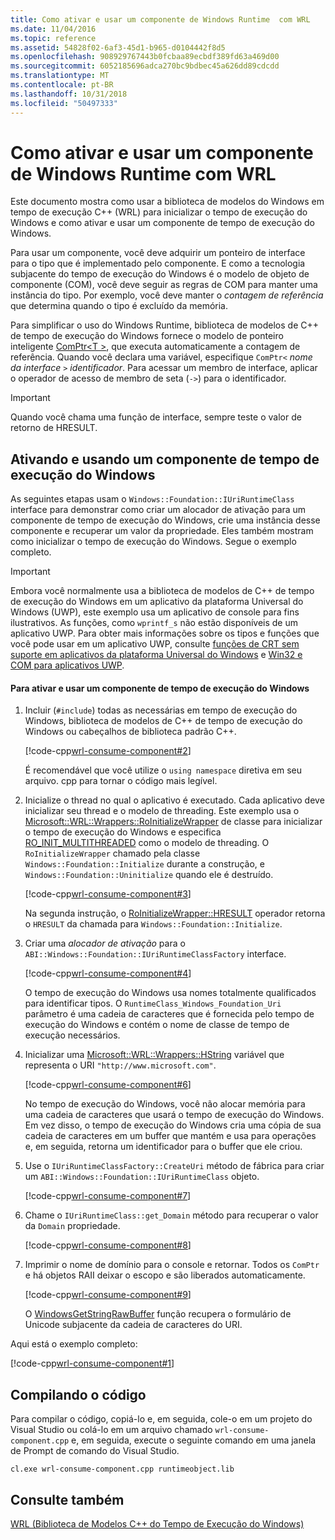 ```yaml
---
title: Como ativar e usar um componente de Windows Runtime  com WRL
ms.date: 11/04/2016
ms.topic: reference
ms.assetid: 54828f02-6af3-45d1-b965-d0104442f8d5
ms.openlocfilehash: 908929767443b0fcbaa89ecbdf389fd63a469d00
ms.sourcegitcommit: 6052185696adca270bc9bdbec45a626dd89cdcdd
ms.translationtype: MT
ms.contentlocale: pt-BR
ms.lasthandoff: 10/31/2018
ms.locfileid: "50497333"
---
```

# <a name="how-to-activate-and-use-a-windows-runtime-component-using-wrl"></a>Como ativar e usar um componente de Windows Runtime  com WRL

Este documento mostra como usar a biblioteca de modelos do Windows em tempo de execução C++ (WRL) para inicializar o tempo de execução do Windows e como ativar e usar um componente de tempo de execução do Windows.

Para usar um componente, você deve adquirir um ponteiro de interface para o tipo que é implementado pelo componente. E como a tecnologia subjacente do tempo de execução do Windows é o modelo de objeto de componente (COM), você deve seguir as regras de COM para manter uma instância do tipo. Por exemplo, você deve manter o *contagem de referência* que determina quando o tipo é excluído da memória.

Para simplificar o uso do Windows Runtime, biblioteca de modelos de C++ de tempo de execução do Windows fornece o modelo de ponteiro inteligente [ComPtr\<T >](../windows/comptr-class.md), que executa automaticamente a contagem de referência. Quando você declara uma variável, especifique `ComPtr<` *nome da interface* `>` *identificador*. Para acessar um membro de interface, aplicar o operador de acesso de membro de seta (`->`) para o identificador.

> [!IMPORTANT]
> Quando você chama uma função de interface, sempre teste o valor de retorno de HRESULT.

## <a name="activating-and-using-a-windows-runtime-component"></a>Ativando e usando um componente de tempo de execução do Windows

As seguintes etapas usam o `Windows::Foundation::IUriRuntimeClass` interface para demonstrar como criar um alocador de ativação para um componente de tempo de execução do Windows, crie uma instância desse componente e recuperar um valor da propriedade. Eles também mostram como inicializar o tempo de execução do Windows. Segue o exemplo completo.

> [!IMPORTANT]
> Embora você normalmente usa a biblioteca de modelos de C++ de tempo de execução do Windows em um aplicativo da plataforma Universal do Windows (UWP), este exemplo usa um aplicativo de console para fins ilustrativos. As funções, como `wprintf_s` não estão disponíveis de um aplicativo UWP. Para obter mais informações sobre os tipos e funções que você pode usar em um aplicativo UWP, consulte [funções de CRT sem suporte em aplicativos da plataforma Universal do Windows](../cppcx/crt-functions-not-supported-in-universal-windows-platform-apps.md) e [Win32 e COM para aplicativos UWP](/uwp/win32-and-com/win32-and-com-for-uwp-apps).

#### <a name="to-activate-and-use-a-windows-runtime-component"></a>Para ativar e usar um componente de tempo de execução do Windows

1. Incluir (`#include`) todas as necessárias em tempo de execução do Windows, biblioteca de modelos de C++ de tempo de execução do Windows ou cabeçalhos de biblioteca padrão C++.

   [!code-cpp[wrl-consume-component#2](../windows/codesnippet/CPP/how-to-activate-and-use-a-windows-runtime-component-using-wrl_1.cpp)]

   É recomendável que você utilize o `using namespace` diretiva em seu arquivo. cpp para tornar o código mais legível.

2. Inicialize o thread no qual o aplicativo é executado. Cada aplicativo deve inicializar seu thread e o modelo de threading. Este exemplo usa o [Microsoft::WRL::Wrappers::RoInitializeWrapper](../windows/roinitializewrapper-class.md) de classe para inicializar o tempo de execução do Windows e especifica [RO_INIT_MULTITHREADED](https://msdn.microsoft.com/library/windows/apps/br224661.aspx) como o modelo de threading. O `RoInitializeWrapper` chamado pela classe `Windows::Foundation::Initialize` durante a construção, e `Windows::Foundation::Uninitialize` quando ele é destruído.

   [!code-cpp[wrl-consume-component#3](../windows/codesnippet/CPP/how-to-activate-and-use-a-windows-runtime-component-using-wrl_2.cpp)]

   Na segunda instrução, o [RoInitializeWrapper::HRESULT](../windows/roinitializewrapper-hresult-parens-operator.md) operador retorna o `HRESULT` da chamada para `Windows::Foundation::Initialize`.

3. Criar uma *alocador de ativação* para o `ABI::Windows::Foundation::IUriRuntimeClassFactory` interface.

   [!code-cpp[wrl-consume-component#4](../windows/codesnippet/CPP/how-to-activate-and-use-a-windows-runtime-component-using-wrl_3.cpp)]

   O tempo de execução do Windows usa nomes totalmente qualificados para identificar tipos. O `RuntimeClass_Windows_Foundation_Uri` parâmetro é uma cadeia de caracteres que é fornecida pelo tempo de execução do Windows e contém o nome de classe de tempo de execução necessários.

4. Inicializar uma [Microsoft::WRL::Wrappers::HString](../windows/hstring-class.md) variável que representa o URI `"http://www.microsoft.com"`.

   [!code-cpp[wrl-consume-component#6](../windows/codesnippet/CPP/how-to-activate-and-use-a-windows-runtime-component-using-wrl_4.cpp)]

   No tempo de execução do Windows, você não alocar memória para uma cadeia de caracteres que usará o tempo de execução do Windows. Em vez disso, o tempo de execução do Windows cria uma cópia de sua cadeia de caracteres em um buffer que mantém e usa para operações e, em seguida, retorna um identificador para o buffer que ele criou.

5. Use o `IUriRuntimeClassFactory::CreateUri` método de fábrica para criar um `ABI::Windows::Foundation::IUriRuntimeClass` objeto.

   [!code-cpp[wrl-consume-component#7](../windows/codesnippet/CPP/how-to-activate-and-use-a-windows-runtime-component-using-wrl_5.cpp)]

6. Chame o `IUriRuntimeClass::get_Domain` método para recuperar o valor da `Domain` propriedade.

   [!code-cpp[wrl-consume-component#8](../windows/codesnippet/CPP/how-to-activate-and-use-a-windows-runtime-component-using-wrl_6.cpp)]

7. Imprimir o nome de domínio para o console e retornar. Todos os `ComPtr` e há objetos RAII deixar o escopo e são liberados automaticamente.

   [!code-cpp[wrl-consume-component#9](../windows/codesnippet/CPP/how-to-activate-and-use-a-windows-runtime-component-using-wrl_7.cpp)]

   O [WindowsGetStringRawBuffer](https://msdn.microsoft.com/library/windows/apps/br224636.aspx) função recupera o formulário de Unicode subjacente da cadeia de caracteres do URI.

Aqui está o exemplo completo:

[!code-cpp[wrl-consume-component#1](../windows/codesnippet/CPP/how-to-activate-and-use-a-windows-runtime-component-using-wrl_8.cpp)]

## <a name="compiling-the-code"></a>Compilando o código

Para compilar o código, copiá-lo e, em seguida, cole-o em um projeto do Visual Studio ou colá-lo em um arquivo chamado `wrl-consume-component.cpp` e, em seguida, execute o seguinte comando em uma janela de Prompt de comando do Visual Studio.

`cl.exe wrl-consume-component.cpp runtimeobject.lib`

## <a name="see-also"></a>Consulte também

[WRL (Biblioteca de Modelos C++ do Tempo de Execução do Windows)](../windows/windows-runtime-cpp-template-library-wrl.md)